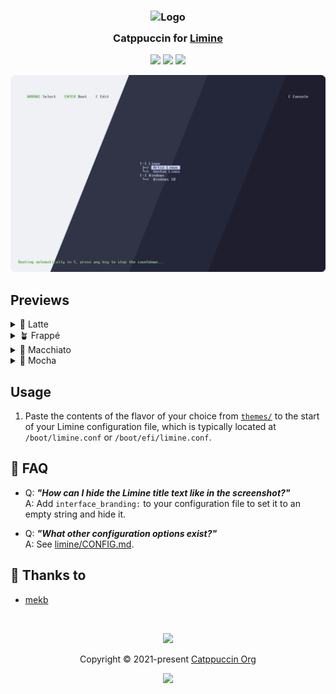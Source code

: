<h3 align="center">
	<img src="https://raw.githubusercontent.com/catppuccin/catppuccin/main/assets/logos/exports/1544x1544_circle.png" width="100" alt="Logo"/><br/>
	<img src="https://raw.githubusercontent.com/catppuccin/catppuccin/main/assets/misc/transparent.png" height="30" width="0px"/>
	Catppuccin for <a href="https://limine-bootloader.org/">Limine</a>
	<img src="https://raw.githubusercontent.com/catppuccin/catppuccin/main/assets/misc/transparent.png" height="30" width="0px"/>
</h3>

<p align="center">
	<a href="https://github.com/catppuccin/limine/stargazers"><img src="https://img.shields.io/github/stars/catppuccin/limine?colorA=363a4f&colorB=b7bdf8&style=for-the-badge"></a>
	<a href="https://github.com/catppuccin/limine/issues"><img src="https://img.shields.io/github/issues/catppuccin/limine?colorA=363a4f&colorB=f5a97f&style=for-the-badge"></a>
	<a href="https://github.com/catppuccin/limine/contributors"><img src="https://img.shields.io/github/contributors/catppuccin/limine?colorA=363a4f&colorB=a6da95&style=for-the-badge"></a>
</p>

<p align="center">
	<img src="assets/preview.webp"/>
</p>

## Previews

<details>
<summary>🌻 Latte</summary>
<img src="assets/latte.webp"/>
</details>
<details>
<summary>🪴 Frappé</summary>
<img src="assets/frappe.webp"/>
</details>
<details>
<summary>🌺 Macchiato</summary>
<img src="assets/macchiato.webp"/>
</details>
<details>
<summary>🌿 Mocha</summary>
<img src="assets/mocha.webp"/>
</details>

## Usage

1. Paste the contents of the flavor of your choice from [`themes/`](./themes/) to the start of your Limine configuration file, which is typically located at `/boot/limine.conf` or `/boot/efi/limine.conf`.

## 🙋 FAQ

- Q: **_"How can I hide the Limine title text like in the screenshot?"_**\
  A: Add `interface_branding:` to your configuration file to set it to an empty string and hide it.

- Q: **_"What other configuration options exist?"_**\
  A: See [limine/CONFIG.md](https://github.com/limine-bootloader/limine/blob/v8.x/CONFIG.md).

## 💝 Thanks to

- [mekb](https://github.com/mekb-turtle)

&nbsp;

<p align="center">
	<img src="https://raw.githubusercontent.com/catppuccin/catppuccin/main/assets/footers/gray0_ctp_on_line.svg?sanitize=true" />
</p>

<p align="center">
	Copyright &copy; 2021-present <a href="https://github.com/catppuccin" target="_blank">Catppuccin Org</a>
</p>

<p align="center">
	<a href="https://github.com/catppuccin/catppuccin/blob/main/LICENSE"><img src="https://img.shields.io/static/v1.svg?style=for-the-badge&label=License&message=MIT&logoColor=d9e0ee&colorA=363a4f&colorB=b7bdf8"/></a>
</p>
